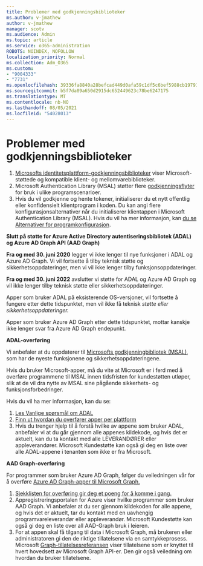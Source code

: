 ```yaml
---
title: Problemer med godkjenningsbiblioteker
ms.author: v-jmathew
author: v-jmathew
manager: scotv
ms.audience: Admin
ms.topic: article
ms.service: o365-administration
ROBOTS: NOINDEX, NOFOLLOW
localization_priority: Normal
ms.collection: Adm_O365
ms.custom:
- "9004333"
- "7731"
ms.openlocfilehash: 39336fa8840a28befcad449d0afa59c1df5c6bef5988cb197916a03aa2aa66c9
ms.sourcegitcommit: b5f7da89a650d2915dc652449623c78be6247175
ms.translationtype: MT
ms.contentlocale: nb-NO
ms.lasthandoff: 08/05/2021
ms.locfileid: "54028013"
---
```

# <a name="issues-with-authentication-libraries"></a>Problemer med godkjenningsbiblioteker

1. [Microsofts identitetsplattform-godkjenningsbiblioteker](https://docs.microsoft.com/azure/active-directory/develop/reference-v2-libraries) viser Microsoft-støttede og kompatible klient- og mellomvarebiblioteker.
2. Microsoft Authentication Library (MSAL) støtter flere [godkjenningsflyter](https://docs.microsoft.com/azure/active-directory/develop/msal-authentication-flows) for bruk i ulike programscenarioer.
3. Hvis du vil godkjenne og hente tokener, initialiserer du et nytt offentlig eller konfidensielt klientprogram i koden. Du kan angi flere konfigurasjonsalternativer når du initialiserer klientappen i Microsoft Authentication Library (MSAL). Hvis du vil ha mer informasjon, kan [du se Alternativer for programkonfigurasjon](https://docs.microsoft.com/azure/active-directory/develop/msal-client-application-configuration).

**Slutt på støtte for Azure Active Directory autentiseringsbibliotek (ADAL) og Azure AD Graph API (AAD Graph)**

**Fra og med 30. juni 2020** legger vi ikke lenger til nye funksjoner i ADAL og Azure AD Graph. Vi vil fortsette å tilby teknisk støtte og sikkerhetsoppdateringer, men vi vil ikke lenger tilby funksjonsoppdateringer.

**Fra og med 30. juni 2022** avslutter vi støtte for ADAL og Azure AD Graph og vil ikke lenger tilby teknisk støtte eller sikkerhetsoppdateringer.

Apper som bruker ADAL på eksisterende OS-versjoner, vil fortsette å fungere etter dette tidspunktet, men vil ikke få teknisk *støtte eller sikkerhetsoppdateringer.*

Apper som bruker Azure AD Graph etter dette tidspunktet, mottar kanskje ikke lenger svar fra Azure AD Graph endepunkt.

**ADAL-overføring**

Vi anbefaler at du oppdaterer til [Microsofts godkjenningbibliotek (MSAL)](https://docs.microsoft.com/azure/active-directory/develop/v2-overview), som har de nyeste funksjonene og sikkerhetsoppdateringene.

Hvis du bruker Microsoft-apper, må du vite at Microsoft er i ferd med å overføre programmene til MSAL innen tidsfristen for kundestøtten utløper, slik at de vil dra nytte av MSAL sine pågående sikkerhets- og funksjonsforbedringer.

Hvis du vil ha mer informasjon, kan du se:

1. [Les Vanlige spørsmål om ADAL](https://docs.microsoft.com/azure/active-directory/develop/msal-migration#frequently-asked-questions-faq)
2. [Finn ut hvordan du overfører apper per plattform](https://docs.microsoft.com/azure/active-directory/develop/msal-migration#frequently-asked-questions-faq)
3. Hvis du trenger hjelp til å forstå hvilke av appene som bruker ADAL, anbefaler vi at du går gjennom alle appenes kildekode, og hvis det er aktuelt, kan du ta kontakt med alle LEVERANDØRER eller appleverandører. Microsoft Kundestøtte kan også gi deg en liste over alle ADAL-appene i tenanten som ikke er fra Microsoft.

**AAD Graph-overføring**

For programmer som bruker Azure AD Graph, følger du veiledningen vår for å overføre [Azure AD Graph-apper til Microsoft Graph.](https://docs.microsoft.com/graph/migrate-azure-ad-graph-overview)

1. [Sjekklisten for overføring gir deg et poeng for å komme i gang.](https://docs.microsoft.com/graph/migrate-azure-ad-graph-planning-checklist)
2. Appregistreringsportalen for Azure viser hvilke programmer som bruker AAD Graph. Vi anbefaler at du ser gjennom kildekoden for alle appene, og hvis det er aktuelt, tar du kontakt med en uavhengig programvareleverandør eller appleverandør. Microsoft Kundestøtte kan også gi deg en liste over all AAD-Graph bruk i leieren.
3. For at appen skal få tilgang til data i Microsoft Graph, må brukeren eller administratoren gi den de riktige tillatelsene via en samtykkeprosess. Microsoft [Graph-tillatelsesreferansen](https://docs.microsoft.com/graph/permissions-reference) viser tillatelsene som er knyttet til hvert hovedsett av Microsoft Graph API-er. Den gir også veiledning om hvordan du bruker tillatelsene.
